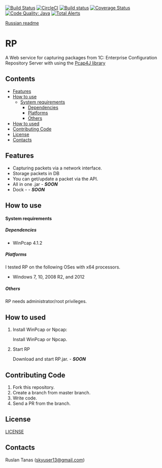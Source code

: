 [![Build Status](https://travis-ci.org/kaitoy/pcap4j.svg?branch=v1)](https://travis-ci.org/kaitoy/pcap4j)
[![CircleCI](https://circleci.com/gh/kaitoy/pcap4j/tree/v1.svg?style=svg)](https://circleci.com/gh/kaitoy/pcap4j/tree/v1)
[![Build status](https://ci.appveyor.com/api/projects/status/github/kaitoy/pcap4j?branch=v1&svg=true)](https://ci.appveyor.com/project/kaitoy/pcap4j/branch/v1)
[![Coverage Status](https://coveralls.io/repos/kaitoy/pcap4j/badge.svg)](https://coveralls.io/r/kaitoy/pcap4j)
[![Code Quality: Java](https://img.shields.io/lgtm/grade/java/g/kaitoy/pcap4j.svg?logo=lgtm&logoWidth=18)](https://lgtm.com/projects/g/kaitoy/pcap4j/context:java)
[![Total Alerts](https://img.shields.io/lgtm/alerts/g/kaitoy/pcap4j.svg?logo=lgtm&logoWidth=18)](https://lgtm.com/projects/g/kaitoy/pcap4j/alerts)

[Russian readme](/README_ru.md)

RP
======
A Web service for capturing packages from 1C: Enterprise Configuration Repository Server with using the [Pcap4J library](http://www.pcap4j.org/) 

Contents
--------

* [Features](#features)
* [How to use](#how-to-use)
    * [System requirements](#system-requirements)
        * [Dependencies](#dependencies)
        * [Platforms](#platforms)
        * [Others](#others)
* [How to used](#how-to-used)
* [Contributing Code](#contributing-code)
* [License](#license)
* [Contacts](#contacts)

Features
--------

* Capturing packets via a network interface.
* Storage packets in DB
* You can get/update a packet via the API.
* All in one .jar - ***SOON***
* Dock - - ***SOON***

How to use
----------

#### System requirements ####

##### Dependencies #####

* WinPcap 4.1.2

##### Platforms #####

I tested RP on the following OSes with x64 processors.

* Windows 7, 10, 2008 R2, and 2012

##### Others #####

RP needs administrator/root privileges.

How to used
------------

1. Install WinPcap or Npcap:

    Install WinPcap or Npcap.

2. Start RP 

    Download and start RP.jar. - ***SOON***

Contributing Code
-----------------

1. Fork this repository.
2. Create a branch from master branch.
3. Write code.
4. Send a PR from the branch.

License
-------

[LICENSE](/LICENSE)

Contacts
--------

Ruslan Tanas (skyuser13@gmail.com)
